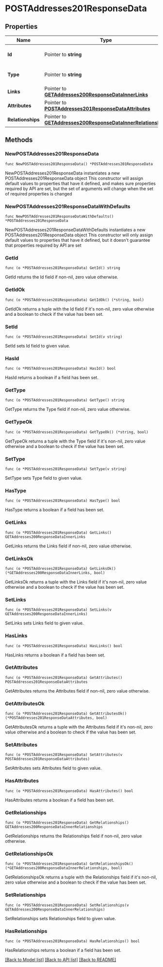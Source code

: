 # POSTAddresses201ResponseData

## Properties

Name | Type | Description | Notes
------------ | ------------- | ------------- | -------------
**Id** | Pointer to **string** | The resource&#39;s id | [optional] 
**Type** | Pointer to **string** | The resource&#39;s type | [optional] [default to "addresses"]
**Links** | Pointer to [**GETAddresses200ResponseDataInnerLinks**](GETAddresses200ResponseDataInnerLinks.md) |  | [optional] 
**Attributes** | Pointer to [**POSTAddresses201ResponseDataAttributes**](POSTAddresses201ResponseDataAttributes.md) |  | [optional] 
**Relationships** | Pointer to [**GETAddresses200ResponseDataInnerRelationships**](GETAddresses200ResponseDataInnerRelationships.md) |  | [optional] 

## Methods

### NewPOSTAddresses201ResponseData

`func NewPOSTAddresses201ResponseData() *POSTAddresses201ResponseData`

NewPOSTAddresses201ResponseData instantiates a new POSTAddresses201ResponseData object
This constructor will assign default values to properties that have it defined,
and makes sure properties required by API are set, but the set of arguments
will change when the set of required properties is changed

### NewPOSTAddresses201ResponseDataWithDefaults

`func NewPOSTAddresses201ResponseDataWithDefaults() *POSTAddresses201ResponseData`

NewPOSTAddresses201ResponseDataWithDefaults instantiates a new POSTAddresses201ResponseData object
This constructor will only assign default values to properties that have it defined,
but it doesn't guarantee that properties required by API are set

### GetId

`func (o *POSTAddresses201ResponseData) GetId() string`

GetId returns the Id field if non-nil, zero value otherwise.

### GetIdOk

`func (o *POSTAddresses201ResponseData) GetIdOk() (*string, bool)`

GetIdOk returns a tuple with the Id field if it's non-nil, zero value otherwise
and a boolean to check if the value has been set.

### SetId

`func (o *POSTAddresses201ResponseData) SetId(v string)`

SetId sets Id field to given value.

### HasId

`func (o *POSTAddresses201ResponseData) HasId() bool`

HasId returns a boolean if a field has been set.

### GetType

`func (o *POSTAddresses201ResponseData) GetType() string`

GetType returns the Type field if non-nil, zero value otherwise.

### GetTypeOk

`func (o *POSTAddresses201ResponseData) GetTypeOk() (*string, bool)`

GetTypeOk returns a tuple with the Type field if it's non-nil, zero value otherwise
and a boolean to check if the value has been set.

### SetType

`func (o *POSTAddresses201ResponseData) SetType(v string)`

SetType sets Type field to given value.

### HasType

`func (o *POSTAddresses201ResponseData) HasType() bool`

HasType returns a boolean if a field has been set.

### GetLinks

`func (o *POSTAddresses201ResponseData) GetLinks() GETAddresses200ResponseDataInnerLinks`

GetLinks returns the Links field if non-nil, zero value otherwise.

### GetLinksOk

`func (o *POSTAddresses201ResponseData) GetLinksOk() (*GETAddresses200ResponseDataInnerLinks, bool)`

GetLinksOk returns a tuple with the Links field if it's non-nil, zero value otherwise
and a boolean to check if the value has been set.

### SetLinks

`func (o *POSTAddresses201ResponseData) SetLinks(v GETAddresses200ResponseDataInnerLinks)`

SetLinks sets Links field to given value.

### HasLinks

`func (o *POSTAddresses201ResponseData) HasLinks() bool`

HasLinks returns a boolean if a field has been set.

### GetAttributes

`func (o *POSTAddresses201ResponseData) GetAttributes() POSTAddresses201ResponseDataAttributes`

GetAttributes returns the Attributes field if non-nil, zero value otherwise.

### GetAttributesOk

`func (o *POSTAddresses201ResponseData) GetAttributesOk() (*POSTAddresses201ResponseDataAttributes, bool)`

GetAttributesOk returns a tuple with the Attributes field if it's non-nil, zero value otherwise
and a boolean to check if the value has been set.

### SetAttributes

`func (o *POSTAddresses201ResponseData) SetAttributes(v POSTAddresses201ResponseDataAttributes)`

SetAttributes sets Attributes field to given value.

### HasAttributes

`func (o *POSTAddresses201ResponseData) HasAttributes() bool`

HasAttributes returns a boolean if a field has been set.

### GetRelationships

`func (o *POSTAddresses201ResponseData) GetRelationships() GETAddresses200ResponseDataInnerRelationships`

GetRelationships returns the Relationships field if non-nil, zero value otherwise.

### GetRelationshipsOk

`func (o *POSTAddresses201ResponseData) GetRelationshipsOk() (*GETAddresses200ResponseDataInnerRelationships, bool)`

GetRelationshipsOk returns a tuple with the Relationships field if it's non-nil, zero value otherwise
and a boolean to check if the value has been set.

### SetRelationships

`func (o *POSTAddresses201ResponseData) SetRelationships(v GETAddresses200ResponseDataInnerRelationships)`

SetRelationships sets Relationships field to given value.

### HasRelationships

`func (o *POSTAddresses201ResponseData) HasRelationships() bool`

HasRelationships returns a boolean if a field has been set.


[[Back to Model list]](../README.md#documentation-for-models) [[Back to API list]](../README.md#documentation-for-api-endpoints) [[Back to README]](../README.md)


